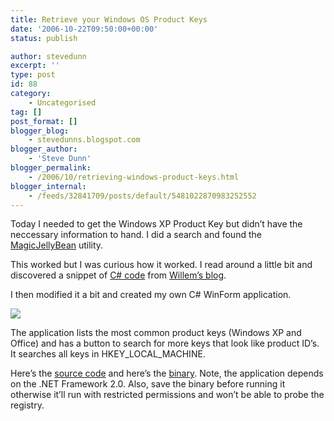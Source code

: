 ```yaml
---
title: Retrieve your Windows OS Product Keys
date: '2006-10-22T09:50:00+00:00'
status: publish

author: stevedunn
excerpt: ''
type: post
id: 88
category:
    - Uncategorised
tag: []
post_format: []
blogger_blog:
    - stevedunns.blogspot.com
blogger_author:
    - 'Steve Dunn'
blogger_permalink:
    - /2006/10/retrieving-windows-product-keys.html
blogger_internal:
    - /feeds/32841709/posts/default/5481022870983252552
---
```

Today I needed to get the Windows XP Product Key but didn’t have the neccessary information to hand. I did a search and found the [MagicJellyBean](http://www.magicaljellybean.com/) utility.

This worked but I was curious how it worked. I read around a little bit and discovered a snippet of [C# code](http://geekswithblogs.net/willemf/archive/2006/04/23/76125.aspx) from [Willem’s blog](http://geekswithblogs.net/willemf/).

I then modified it a bit and created my own C# WinForm application.

[![](https://2.bp.blogspot.com/_bIhihWOyLpw/RkX7c_97lUI/AAAAAAAAAAU/g_hQBEnxBsI/s400/prodkey2.jpg)](https://2.bp.blogspot.com/_bIhihWOyLpw/RkX7c_97lUI/AAAAAAAAAAU/g_hQBEnxBsI/s1600-h/prodkey2.jpg)

The application lists the most common product keys (Windows XP and Office) and has a button to search for more keys that look like product ID’s. It searches all keys in HKEY\_LOCAL\_MACHINE.

Here’s the [source code](http://files.dunnhq.com/KeyFinderSource.zip) and here’s the [binary](http://files.dunnhq.com/KeyFinder.exe). Note, the application depends on the .NET Framework 2.0. Also, save the binary before running it otherwise it’ll run with restricted permissions and won’t be able to probe the registry.
